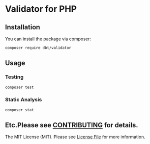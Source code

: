 # Validator for PHP

## Installation

You can install the package via composer:

```bash
composer require dbt/validator
```

## Usage

### Testing

```bash
composer test
```

### Static Analysis

```bash
composer stat
```

## Etc.Please see [CONTRIBUTING](CONTRIBUTING.md) for details.
The MIT License (MIT). Please see [License File](LICENSE.md) for more information.
